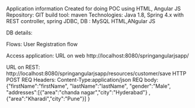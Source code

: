 Application information
Created for doing POC using HTML, Angular JS
Repository: GIT
build tool: maven
Technologies: Java 1.8, Spring 4.x with REST controller, spring JDBC, 
DB : MySQL
HTML,ANgular JS

DB details:



Flows: User Registration flow

Access application: URL on web
http://localhost:8080/springangularjsapp/

URL on REST: 
http://localhost:8080/springangularjsapp/resources/customer/save
HTTP POST
REQ Headers: Content-Type:application/json
REQ body:
{"firstName":"firstName",
"lastName":"lastName",
"gender":"Male",
"addresses":[{"area":"chanda nagar","city":"Hyderabad"}	,{"area":"Kharadi","city":"Pune"}]
}